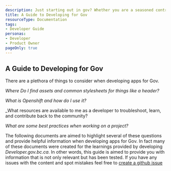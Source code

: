 ```yaml
---
description: Just starting out in gov? Whether you are a seasoned contractor or a new hire, this guide may be helpful to you.
title: A Guide to Developing for Gov
resourceType: Documentation
tags:
- Developer Guide
personas: 
- Developer
- Product Owner
pageOnly: true
---
```


## A Guide to Developing for Gov

There are a plethora of things to consider when developing apps for Gov. 

_Where Do I find assets and common stylesheets for things like a header?_

_What is Openshift and how do I use it?_

_What resources are available to me as a developer to troubleshoot, learn, and contribute back to the community?

_What are some best practices when working on a project?_


The following documents are aimed to highlight several of these questions and provide helpful information when developing apps for Gov. In fact many of these documents were created for the learnings provided by developing _Developer.gov.bc.ca_. In other words, this guide is aimed to provide you with information that is not only relevant but has been tested. If you have any issues with the content and spot mistakes feel free to [create a github issue](https://github.com/bcgov/devhub-resources/issues/new)

